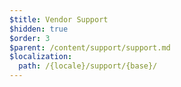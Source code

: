 ```yaml
---
$title: Vendor Support
$hidden: true
$order: 3
$parent: /content/support/support.md
$localization:
  path: /{locale}/support/{base}/
---
```

